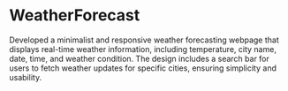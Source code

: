# WeatherForecast
Developed a minimalist and responsive weather forecasting webpage that displays real-time weather information, including temperature, city name, date, time, and weather condition. The design includes a search bar for users to fetch weather updates for specific cities, ensuring simplicity and usability.
